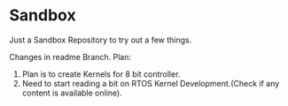 # Sandbox
Just a Sandbox Repository to try out a few things.

Changes in readme Branch.
Plan:
1. Plan is to create Kernels for 8 bit controller.
2. Need to start reading a bit on RTOS Kernel Development.(Check if any content is available online).
